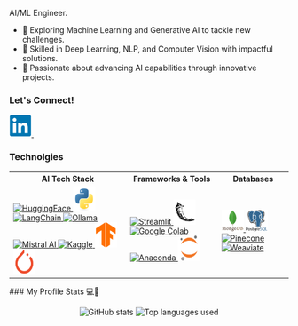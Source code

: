 AI/ML Engineer.  

- 🔭 Exploring Machine Learning and Generative AI to tackle new challenges.  
- 💼 Skilled in Deep Learning, NLP, and Computer Vision with impactful solutions.  
- 🚀 Passionate about advancing AI capabilities through innovative projects.  
### Let's Connect!

<p align="left">
  <a href="https://www.linkedin.com/in/fawad-qureshi-b684aa346/" target="_blank">
    <img src="https://raw.githubusercontent.com/devicons/devicon/master/icons/linkedin/linkedin-original.svg" alt="LinkedIn" width="40" height="40">
  </a>
  &nbsp;&nbsp;&nbsp;
</p>


### Technolgies
<table align="center">
        <tr>
            <th>AI Tech Stack</th>
            <th>Frameworks & Tools</th>
            <th>Databases</th>
        </tr>
        <tr>
            <td> <a href="https://huggingface.co/" target="_blank" rel="noreferrer"> <img
                        src="https://huggingface.co/front/assets/huggingface_logo-noborder.svg" alt="HuggingFace"
                        width="40" height="40" />
                    <a href="https://www.python.org" target="_blank" rel="noreferrer">
                        <img src="https://raw.githubusercontent.com/devicons/devicon/master/icons/python/python-original.svg"
                            alt="Python" width="40" height="45" />
                    </a>
                    <a href="https://registry.npmmirror.com/@lobehub/icons-static-png/latest/files/dark/langchain-color.png"
                        target="_blank" rel="noreferrer"> <img
                            src="https://registry.npmmirror.com/@lobehub/icons-static-png/latest/files/dark/langchain-color.png"
                            alt="LangChain" width="40" height="40" /> </a> <a
                        href="https://ollama.com/public/ollama.png" target="_blank" rel="noreferrer"> <img
                            src="https://ollama.com/public/ollama.png" alt="Ollama" width="40" height="40" /> </a> <a
                        href="https://mistral.ai/images/logo_hubc88c4ece131b91c7cb753f40e9e1cc5_2589_256x0_resize_q97_h2_lanczos_3.webp"
                        rel="noreferrer"> <img
                            src="https://mistral.ai/images/logo_hubc88c4ece131b91c7cb753f40e9e1cc5_2589_256x0_resize_q97_h2_lanczos_3.webp"
                            alt="Mistral AI" width="40" height="40" /> </a> <a href="https://www.kaggle.com/"
                        target="_blank" rel="noreferrer"> <img
                            src="https://www.vectorlogo.zone/logos/kaggle/kaggle-icon.svg" alt="Kaggle" width="40"
                            height="40" /> </a> <a href="https://www.tensorflow.org/" target="_blank" rel="noreferrer">
                        <img src="https://raw.githubusercontent.com/devicons/devicon/master/icons/tensorflow/tensorflow-original.svg"
                            alt="TensorFlow" width="40" height="45" /> </a> <a href="https://pytorch.org/"
                        target="_blank" rel="noreferrer"> <img
                            src="https://raw.githubusercontent.com/devicons/devicon/master/icons/pytorch/pytorch-original.svg"
                            alt="PyTorch" width="40" height="45" /> </a> </td>
            <td> <a href="https://streamlit.io/" target="_blank" rel="noreferrer"> <img
                        src="https://streamlit.io/images/brand/streamlit-mark-color.svg" alt="Streamlit" width="40"
                        height="40" /> </a> <a href="https://flask.palletsprojects.com/" target="_blank"
                    rel="noreferrer"> <img
                        src="https://raw.githubusercontent.com/devicons/devicon/master/icons/flask/flask-original.svg"
                        alt="Flask" width="40" height="45" /> </a> <a href="https://colab.research.google.com/"
                    target="_blank" rel="noreferrer"> <img
                        src="https://colab.research.google.com/img/colab_favicon_256px.png" alt="Google Colab"
                        width="40" height="40" /> </a> <a href="https://www.anaconda.com/" target="_blank"
                    rel="noreferrer"> <img src="https://upload.wikimedia.org/wikipedia/en/c/cd/Anaconda_Logo.png"
                        alt="Anaconda" width="40" height="45" /> </a> <a href="https://jupyter.org/" target="_blank"
                    rel="noreferrer"> <img
                        src="https://raw.githubusercontent.com/devicons/devicon/master/icons/jupyter/jupyter-original.svg"
                        alt="Jupyter Notebook" width="40" height="45" /> </a> </td>
            <td> <a href="https://www.mongodb.com/" target="_blank" rel="noreferrer"> <img
                        src="https://raw.githubusercontent.com/devicons/devicon/master/icons/mongodb/mongodb-original-wordmark.svg"
                        alt="MongoDB" width="40" height="40" /> </a> <a href="https://www.postgresql.org/"
                    target="_blank" rel="noreferrer"> <img
                        src="https://raw.githubusercontent.com/devicons/devicon/master/icons/postgresql/postgresql-original-wordmark.svg"
                        alt="PostgreSQL" width="40" height="40" /> </a> <a
                    href="https://i.ytimg.com/vi/sKyvsdEv6rk/maxresdefault.jpg" target="_blank" rel="noreferrer"> <img
                        src="https://i.ytimg.com/vi/sKyvsdEv6rk/maxresdefault.jpg" alt="Pinecone" width="40"
                        height="40" /> </a> <a href="https://weaviate.io/" target="_blank" rel="noreferrer"> <img
                        src="https://avatars.githubusercontent.com/u/51863096?s=200&v=4" alt="Weaviate" width="40"
                        height="40" /> </a> </a> </td>
        </tr>
    </table>
### My Profile Stats 💻👀

<p align="center">
  <img src="https://github-readme-stats.vercel.app/api?username=fawadahmad-lab&show_icons=true&theme=tokyonight" alt="GitHub stats">
<img src="https://github-readme-stats.vercel.app/api/top-langs/?username=fawadahmad-lab&langs_count=8&layout=compact&theme=tokyonight&exclude_repo=github-readme-stats,fawadahmad-lab.github.io&&hide=Cython,C,PowerShell,CMake,Shell" alt="Top languages used">
</p>
